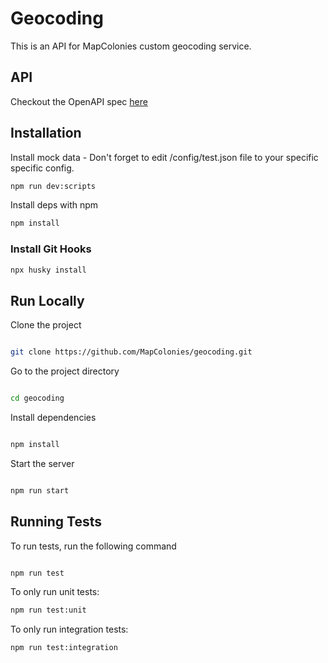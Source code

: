 # Geocoding
This is an API for MapColonies custom geocoding service. 
## API
Checkout the OpenAPI spec [here](/openapi3.yaml)

## Installation
Install mock data - Don't forget to edit /config/test.json file to your specific specific config. 
```bash
npm run dev:scripts
```

Install deps with npm

```bash
npm install
```
### Install Git Hooks
```bash
npx husky install
```

## Run Locally

Clone the project

```bash

git clone https://github.com/MapColonies/geocoding.git

```

Go to the project directory

```bash

cd geocoding

```

Install dependencies

```bash

npm install

```

Start the server

```bash

npm run start

```

## Running Tests

To run tests, run the following command

```bash

npm run test

```

To only run unit tests:
```bash
npm run test:unit
```

To only run integration tests:
```bash
npm run test:integration
```
